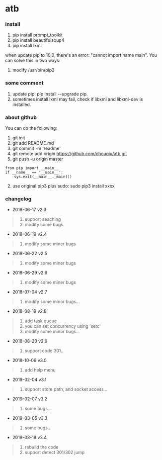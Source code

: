 # atb

### install
1. pip install prompt_toolkit
2. pip install beautifulsoup4
3. pip install lxml

when update pip to 10.0, there's an error: "cannot import name main". You can solve this in two ways:
1. modify /usr/bin/pip3

### some comment
1. update pip: pip install --upgrade pip.
2. sometimes install lxml may fail, check if libxml and libxml-dev is installed.

### about github
You can do the following:
1. git init
2. git add README.md
3. git commit -m 'readme'
4. git remote add origin https://github.com/chouqiu/atb.git
5. git push -u origin master

```
from pip import __main__  
if __name__ == '__main__':  
    sys.exit(__main__._main()) 
```
2. use original pip3 plus sudo: sudo pip3 install xxxx
 
### changelog
* 2018-06-17 v2.3
> 1. support seaching
> 2. modify some bugs

* 2018-06-19 v2.4
> 1. modify some miner bugs

* 2018-06-22 v2.5
> 1. modify some miner bugs

* 2018-06-29 v2.6
> 1. modify some miner bugs

* 2018-07-04 v2.7
> 1. modify some minor bugs...

* 2018-08-19 v2.8
> 1. add task queue
> 2. you can set concurrency using 'setc'
> 3. modify some minor bugs...

* 2018-08-23 v2.9
> 1. support code 301..

* 2018-10-06 v3.0
> 1. add help menu

* 2019-02-04 v3.1
> 1. support store path, and socket access...

* 2019-02-07 v3.2
> 1. some bugs...

* 2019-03-05 v3.3
> 1. some bugs...

* 2019-03-18 v3.4
> 1. rebuild the code
> 2. support detect 301/302 jump
